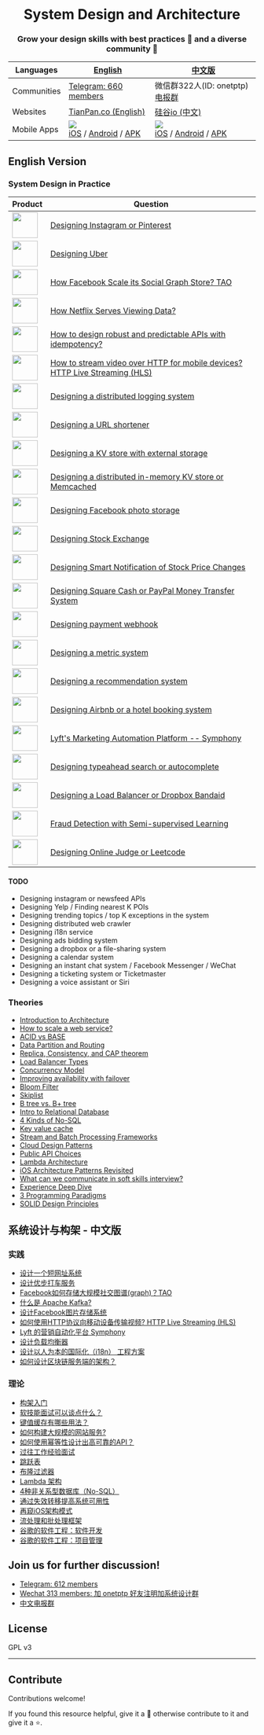 <h1 align="center">System Design and Architecture</h1>

<h3 align="center">
  Grow your design skills with best practices 🚀 and a diverse community 👫
</h3>



| Languages | [English](#english-version) | [中文版](#系统设计与构架---中文版)| 
| --- | --- | --- |
| Communities | [Telegram: 660 members](https://t.me/system_design_and_architecture) | 微信群322人(ID: onetptp) [电报群](https://t.me/system_design_cn)
| Websites | [TianPan.co (English)](https://tianpan.co/notes/2016-02-13-crack-the-system-design-interview) | [硅谷io (中文)](https://guigu.io/notes/151-introduction-to-architecture) |
| Mobile Apps | <img src="https://tianpan.co/download-tianpanco-app.png"/> <br/>[iOS](https://apps.apple.com/us/app/tianpan-co/id1492596286) / [Android](https://play.google.com/store/apps/details?id=co.tianpan.mobile) / [APK](https://github.com/puncsky/android-tianpanco-release/releases) | <img src="https://guigu.io/download-guiguio-app.png"/><br/>[iOS](https://apps.apple.com/app/apple-store/id1487436041) / [Android](https://play.google.com/store/apps/details?id=io.guigu.mobile) / [APK](https://github.com/puncsky/mobile-guiguio-release/releases) | 




## English Version

### System Design in Practice
| Product | Question |
| ---      | ---      | 
| <img src="https://res.cloudinary.com/dohtidfqh/image/upload/v1580708936/web-guiguio/instagram.png" width="52" />  | [Designing Instagram or Pinterest](./en/2016-02-13-crack-the-system-design-interview.md) |
| <img src="https://res.cloudinary.com/dohtidfqh/image/upload/v1580708917/web-guiguio/uber.png" width="52" />| [Designing Uber](./en/120-designing-uber.md) | |
| <img src="https://res.cloudinary.com/dohtidfqh/image/upload/v1580709369/web-guiguio/facebook.png" width="52" />| [How Facebook Scale its Social Graph Store? TAO](./en/49-facebook-tao.md) |
| <img src="https://res.cloudinary.com/dohtidfqh/image/upload/v1580709414/web-guiguio/netflix.png" width="52" />| [How Netflix Serves Viewing Data?](./en/45-how-to-design-netflix-view-state-service.md) |
| <img src="https://res.cloudinary.com/dohtidfqh/image/upload/v1580709444/web-guiguio/stripe.png" width="52" />| [How to design robust and predictable APIs with idempotency?](./en/43-how-to-design-robust-and-predictable-apis-with-idempotency.md) |
| <img src="https://res.cloudinary.com/dohtidfqh/image/upload/v1580709414/web-guiguio/netflix.png" width="52" />| [How to stream video over HTTP for mobile devices? HTTP Live Streaming (HLS)](./en/38-how-to-stream-video-over-http.md) |
| <img src="https://res.cloudinary.com/dohtidfqh/image/upload/v1580709618/web-guiguio/confluent.png" width="52" />| [Designing a distributed logging system](./en/61-what-is-apache-kafka.md) |
| <img src="https://res.cloudinary.com/dohtidfqh/image/upload/v1580709677/web-guiguio/twitter.png" width="52" />| [Designing a URL shortener](./en/84-designing-a-url-shortener.md) |
| <img src="https://res.cloudinary.com/dohtidfqh/image/upload/v1580709990/web-guiguio/linkedin.png" width="52" />| [Designing a KV store with external storage](./en/97-designing-a-kv-store-with-external-storage.md) |
| <img src="https://res.cloudinary.com/dohtidfqh/image/upload/v1580709823/web-guiguio/memcached.png" width="52" />| [Designing a distributed in-memory KV store or Memcached](./en/174-designing-memcached.md) |
| <img src="https://res.cloudinary.com/dohtidfqh/image/upload/v1580709369/web-guiguio/facebook.png" width="52" />| [Designing Facebook photo storage](./en/121-designing-facebook-photo-storage.md) |
| <img src="https://res.cloudinary.com/dohtidfqh/image/upload/v1580710037/web-guiguio/robinhood.png" width="52" />| [Designing Stock Exchange](./en/161-designing-stock-exchange.md) |
| <img src="https://res.cloudinary.com/dohtidfqh/image/upload/v1580710037/web-guiguio/robinhood.png" width="52" />| [Designing Smart Notification of Stock Price Changes](./en/162-designing-smart-notification-of-stock-price-changes.md) |
| <img src="https://res.cloudinary.com/dohtidfqh/image/upload/v1580710085/web-guiguio/square.png" width="52" />| [Designing Square Cash or PayPal Money Transfer System](./en/167-designing-paypal-money-transfer.md) |
| <img src="https://res.cloudinary.com/dohtidfqh/image/upload/v1580709444/web-guiguio/stripe.png" width="52" />| [Designing payment webhook](./en/166-designing-payment-webhook.md) |
| <img src="https://res.cloudinary.com/dohtidfqh/image/upload/v1580710137/web-guiguio/grafana.jpg" width="52" />| [Designing a metric system](./en/168-designing-a-metric-system.md) |
| <img src="https://res.cloudinary.com/dohtidfqh/image/upload/v1580710354/web-guiguio/tiktok.webp" width="52" />| [Designing a recommendation system](./en/140-designing-a-recommendation-system.md) |
| <img src="https://res.cloudinary.com/dohtidfqh/image/upload/v1580710222/web-guiguio/airbnb.png" width="52" />| [Designing Airbnb or a hotel booking system](./en/177-designing-Airbnb-or-a-hotel-booking-system.md) |
| <img src="https://res.cloudinary.com/dohtidfqh/image/upload/v1580710390/web-guiguio/lyft.png" width="52" />| [Lyft's Marketing Automation Platform -- Symphony](./en/178-lyft-marketing-automation-symphony.md) |
| <img src="https://res.cloudinary.com/dohtidfqh/image/upload/v1580709990/web-guiguio/linkedin.png" width="52" />| [Designing typeahead search or autocomplete](./en/179-designing-typeahead-search-or-autocomplete.md) |
| <img src="https://res.cloudinary.com/dohtidfqh/image/upload/v1580710529/web-guiguio/nginx.jpg" width="52" />| [Designing a Load Balancer or Dropbox Bandaid](./en/182-designing-l7-load-balancer.md) |
| <img src="https://res.cloudinary.com/dohtidfqh/image/upload/v1580708917/web-guiguio/uber.png" width="52" />| [Fraud Detection with Semi-supervised Learning](./en/136-fraud-detection-with-semi-supervised-learning.md) |
| <img src="https://res.cloudinary.com/dohtidfqh/image/upload/v1595029150/web-guiguio/favicon-32x32.png" width="52" />| [Designing Online Judge or Leetcode](https://tianpan.co/notes/243-designing-online-judge-or-leetcode) |

#### TODO

* Designing instagram or newsfeed APIs
* Designing Yelp / Finding nearest K POIs
* Designing trending topics / top K exceptions in the system
* Designing distributed web crawler
* Designing i18n service
* Designing ads bidding system
* Designing a dropbox or a file-sharing system
* Designing a calendar system
* Designing an instant chat system / Facebook Messenger / WeChat
* Designing a ticketing system or Ticketmaster
* Designing a voice assistant or Siri


### Theories

* [Introduction to Architecture](./en/145-introduction-to-architecture.md)
* [How to scale a web service?](./en/41-how-to-scale-a-web-service.md)
* [ACID vs BASE](./en/2018-07-26-acid-vs-base.md)
* [Data Partition and Routing](./en/2018-07-21-data-partition-and-routing.md)
* [Replica, Consistency, and CAP theorem](./en/2018-07-24-replica-and-consistency.md)
* [Load Balancer Types](./en/2018-07-23-load-balancer-types.md)
* [Concurrency Model](./en/181-concurrency-models.md)
* [Improving availability with failover](./en/85-improving-availability-with-failover.md)
* [Bloom Filter](./en/68-bloom-filter.md)
* [Skiplist](./en/69-skiplist.md)
* [B tree vs. B+ tree](./en/2018-07-22-b-tree-vs-b-plus-tree.md)
* [Intro to Relational Database](./en/80-relational-database.md)
* [4 Kinds of No-SQL](./en/78-four-kinds-of-no-sql.md)
* [Key value cache](./en/122-key-value-cache.md)
* [Stream and Batch Processing Frameworks](./en/137-stream-and-batch-processing.md)
* [Cloud Design Patterns](./en/2018-07-10-cloud-design-patterns.md)
* [Public API Choices](./en/66-public-api-choices.md)
* [Lambda Architecture](./en/83-lambda-architecture.md)
* [iOS Architecture Patterns Revisited](./en/123-ios-architecture-patterns-revisited.md)
* [What can we communicate in soft skills interview?](./en/63-soft-skills-interview.md)
* [Experience Deep Dive](./en/2018-07-20-experience-deep-dive.md)
* [3 Programming Paradigms](./en/11-three-programming-paradigms.md)
* [SOLID Design Principles](./en/12-solid-design-principles.md)

## 系统设计与构架 - 中文版

### 实践

* [设计一个短网址系统](./zh-CN/89-designing-a-url-shortener.md)
* [设计优步打车服务](./zh-CN/135-designing-uber.md)
* [Facebook如何存储大规模社交图谱(graph)？TAO](./zh-CN/52-facebook-tao.md)
* [什么是 Apache Kafka?](./zh-CN/62-what-is-apache-kafka.md)
* [设计Facebook图片存储系统](./zh-CN/125-designing-facebook-photo-storage.md)
* [如何使用HTTP协议向移动设备传输视频? HTTP Live Streaming (HLS)](./zh-CN/126-how-to-stream-video-over-http.md)
* [Lyft 的营销自动化平台 Symphony](./zh-CN/176-lyft-marketing-automation-symphony.md)
* [设计负载均衡器](./zh-CN/183-designing-l7-load-balancer.md)
* [设计以人为本的国际化（i18n） 工程方案](./zh-CN/184-designing-i18n-solutions.md)
* [如何设计区块链服务端的架构？](https://guigu.io/notes/235-designing-blockchain-server)

### 理论

* [构架入门](./zh-CN/151-introduction-to-architecture.md)
* [软技能面试可以谈点什么？](./zh-CN/18-soft-skills-interview.md)
* [键值缓存有哪些用法？](./zh-CN/37-key-value-cache.md)
* [如何构建大规模的网站服务?](./zh-CN/42-how-to-scale-a-web-service.md)
* [如何使用幂等性设计出高可靠的API？](./zh-CN/44-how-to-design-robust-and-predictable-apis-with-idempotency.md)
* [过往工作经验面试](./zh-CN/64-experience-deep-dive.md)
* [跳跃表](./zh-CN/71-skiplist.md)
* [布隆过滤器](./zh-CN/72-bloom-filter.md)
* [Lambda 架构](./zh-CN/86-lambda-architecture.md)
* [4种非关系型数据库（No-SQL）](./zh-CN/87-four-kinds-of-no-sql.md)
* [通过失效转移提高系统可用性](./zh-CN/88-improving-availability-with-failover.md)
* [再窥iOS架构模式](./zh-CN/127-ios-architecture-patterns-revisited.md)
* [流处理和批处理框架](./zh-CN/138-stream-and-batch-processing.md)
* [谷歌的软件工程：软件开发](./zh-CN/192-google-software-engineering.md)
* [谷歌的软件工程：项目管理](./zh-CN/193-google-software-engineering-project-management.md)

## Join us for further discussion!

* [Telegram: 612 members](https://t.me/system_design_and_architecture)
* [Wechat 313 members: 加 onetptp 好友注明加系统设计群](https://tianpan.co/group/system-design-and-architecture)
* [中文电报群](https://t.me/system_design_cn)

## License

GPL v3

---
## Contribute

Contributions welcome!

If you found this resource helpful, give it a 🌟 otherwise contribute to it and give it a ⭐️.

